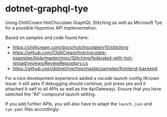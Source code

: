 # dotnet-graphql-tye

Using ChilliCream HotChocolate GraphQL Stitching as well as Microsoft Tye for a possible Hypomos API implementation.

Based on samples and code found here:
- https://chillicream.com/docs/hotchocolate/v10/stitching
- https://github.com/ChilliCream/hotchocolate-examples/blob/master/misc/Stitching/federated-with-hot-reload/reviews/ReviewRepository.cs
- https://github.com/dotnet/tye/tree/master/samples/frontend-backend

For a nice development experience added a vscode launch config (Known Issue: it still asks if debugging should continue, just press yes and it attached it-self to all APIs as well as the ApiGateway). Ensure that you have selected the "All" compound launch setting.

If you add further APIs, you will also have to adapt the `launch.json` and `tye.yaml` files accordingly.
